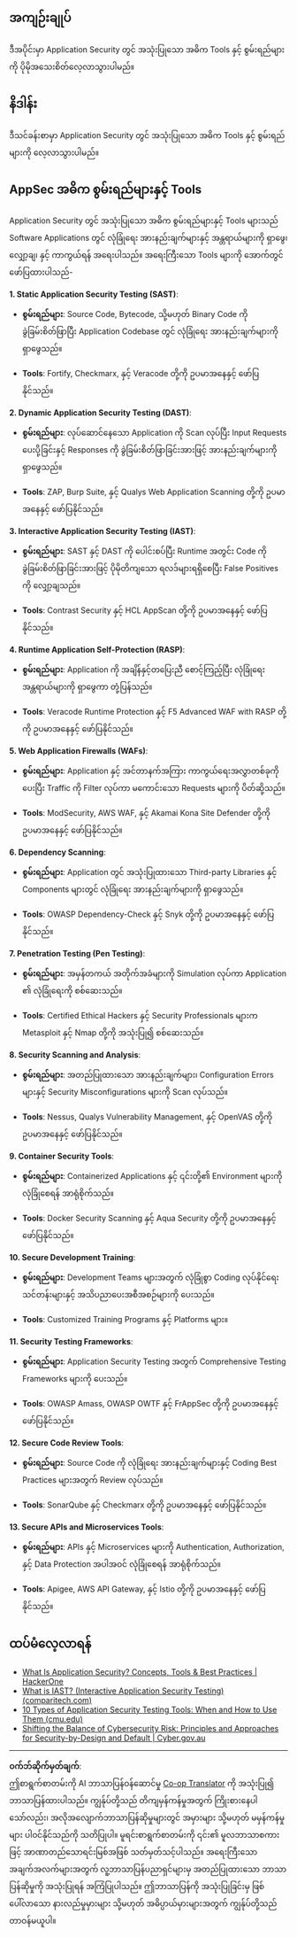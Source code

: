 <!--
CO_OP_TRANSLATOR_METADATA:
{
  "original_hash": "790a3fa7e535ec60bb51bde13e759781",
  "translation_date": "2025-09-04T00:54:08+00:00",
  "source_file": "5.2 AppSec key capabilities.md",
  "language_code": "my"
}
-->
## အကျဉ်းချုပ်

ဒီအပိုင်းမှာ Application Security တွင် အသုံးပြုသော အဓိက Tools နှင့် စွမ်းရည်များကို ပိုမိုအသေးစိတ်လေ့လာသွားပါမည်။

## နိဒါန်း

ဒီသင်ခန်းစာမှာ Application Security တွင် အသုံးပြုသော အဓိက Tools နှင့် စွမ်းရည်များကို လေ့လာသွားပါမည်။

## AppSec အဓိက စွမ်းရည်များနှင့် Tools

Application Security တွင် အသုံးပြုသော အဓိက စွမ်းရည်များနှင့် Tools များသည် Software Applications တွင် လုံခြုံရေး အားနည်းချက်များနှင့် အန္တရာယ်များကို ရှာဖွေ၊ လျှော့ချ၊ နှင့် ကာကွယ်ရန် အရေးပါသည်။ အရေးကြီးသော Tools များကို အောက်တွင် ဖော်ပြထားပါသည်-

**1. Static Application Security Testing (SAST)**:

- **စွမ်းရည်များ**: Source Code, Bytecode, သို့မဟုတ် Binary Code ကို ခွဲခြမ်းစိတ်ဖြာပြီး Application Codebase တွင် လုံခြုံရေး အားနည်းချက်များကို ရှာဖွေသည်။

- **Tools**: Fortify, Checkmarx, နှင့် Veracode တို့ကို ဥပမာအနေနှင့် ဖော်ပြနိုင်သည်။

**2. Dynamic Application Security Testing (DAST)**:

- **စွမ်းရည်များ**: လုပ်ဆောင်နေသော Application ကို Scan လုပ်ပြီး Input Requests ပေးပို့ခြင်းနှင့် Responses ကို ခွဲခြမ်းစိတ်ဖြာခြင်းအားဖြင့် အားနည်းချက်များကို ရှာဖွေသည်။

- **Tools**: ZAP, Burp Suite, နှင့် Qualys Web Application Scanning တို့ကို ဥပမာအနေနှင့် ဖော်ပြနိုင်သည်။

**3. Interactive Application Security Testing (IAST)**:

- **စွမ်းရည်များ**: SAST နှင့် DAST ကို ပေါင်းစပ်ပြီး Runtime အတွင်း Code ကို ခွဲခြမ်းစိတ်ဖြာခြင်းအားဖြင့် ပိုမိုတိကျသော ရလဒ်များရရှိစေပြီး False Positives ကို လျှော့ချသည်။

- **Tools**: Contrast Security နှင့် HCL AppScan တို့ကို ဥပမာအနေနှင့် ဖော်ပြနိုင်သည်။

**4. Runtime Application Self-Protection (RASP)**:

- **စွမ်းရည်များ**: Application ကို အချိန်နှင့်တပြေးညီ စောင့်ကြည့်ပြီး လုံခြုံရေး အန္တရာယ်များကို ရှာဖွေကာ တုံ့ပြန်သည်။

- **Tools**: Veracode Runtime Protection နှင့် F5 Advanced WAF with RASP တို့ကို ဥပမာအနေနှင့် ဖော်ပြနိုင်သည်။

**5. Web Application Firewalls (WAFs)**:

- **စွမ်းရည်များ**: Application နှင့် အင်တာနက်အကြား ကာကွယ်ရေးအလွှာတစ်ခုကို ပေးပြီး Traffic ကို Filter လုပ်ကာ မကောင်းသော Requests များကို ပိတ်ဆို့သည်။

- **Tools**: ModSecurity, AWS WAF, နှင့် Akamai Kona Site Defender တို့ကို ဥပမာအနေနှင့် ဖော်ပြနိုင်သည်။

**6. Dependency Scanning**:

- **စွမ်းရည်များ**: Application တွင် အသုံးပြုထားသော Third-party Libraries နှင့် Components များတွင် လုံခြုံရေး အားနည်းချက်များကို ရှာဖွေသည်။

- **Tools**: OWASP Dependency-Check နှင့် Snyk တို့ကို ဥပမာအနေနှင့် ဖော်ပြနိုင်သည်။

**7. Penetration Testing (Pen Testing)**:

- **စွမ်းရည်များ**: အမှန်တကယ် အတိုက်အခံများကို Simulation လုပ်ကာ Application ၏ လုံခြုံရေးကို စစ်ဆေးသည်။

- **Tools**: Certified Ethical Hackers နှင့် Security Professionals များက Metasploit နှင့် Nmap တို့ကို အသုံးပြု၍ စစ်ဆေးသည်။

**8. Security Scanning and Analysis**:

- **စွမ်းရည်များ**: အတည်ပြုထားသော အားနည်းချက်များ၊ Configuration Errors များနှင့် Security Misconfigurations များကို Scan လုပ်သည်။

- **Tools**: Nessus, Qualys Vulnerability Management, နှင့် OpenVAS တို့ကို ဥပမာအနေနှင့် ဖော်ပြနိုင်သည်။

**9. Container Security Tools**:

- **စွမ်းရည်များ**: Containerized Applications နှင့် ၎င်းတို့၏ Environment များကို လုံခြုံစေရန် အာရုံစိုက်သည်။

- **Tools**: Docker Security Scanning နှင့် Aqua Security တို့ကို ဥပမာအနေနှင့် ဖော်ပြနိုင်သည်။

**10. Secure Development Training**:

- **စွမ်းရည်များ**: Development Teams များအတွက် လုံခြုံစွာ Coding လုပ်နိုင်ရေး သင်တန်းများနှင့် အသိပညာပေးအစီအစဉ်များကို ပေးသည်။

- **Tools**: Customized Training Programs နှင့် Platforms များ။

**11. Security Testing Frameworks**:

- **စွမ်းရည်များ**: Application Security Testing အတွက် Comprehensive Testing Frameworks များကို ပေးသည်။

- **Tools**: OWASP Amass, OWASP OWTF နှင့် FrAppSec တို့ကို ဥပမာအနေနှင့် ဖော်ပြနိုင်သည်။

**12. Secure Code Review Tools**:

- **စွမ်းရည်များ**: Source Code ကို လုံခြုံရေး အားနည်းချက်များနှင့် Coding Best Practices များအတွက် Review လုပ်သည်။

- **Tools**: SonarQube နှင့် Checkmarx တို့ကို ဥပမာအနေနှင့် ဖော်ပြနိုင်သည်။

**13. Secure APIs and Microservices Tools**:

- **စွမ်းရည်များ**: APIs နှင့် Microservices များကို Authentication, Authorization, နှင့် Data Protection အပါအဝင် လုံခြုံစေရန် အာရုံစိုက်သည်။

- **Tools**: Apigee, AWS API Gateway, နှင့် Istio တို့ကို ဥပမာအနေနှင့် ဖော်ပြနိုင်သည်။

## ထပ်မံလေ့လာရန်

- [What Is Application Security? Concepts, Tools & Best Practices | HackerOne](https://www.hackerone.com/knowledge-center/what-application-security-concepts-tools-best-practices)
- [What is IAST? (Interactive Application Security Testing) (comparitech.com)](https://www.comparitech.com/net-admin/what-is-iast/)
- [10 Types of Application Security Testing Tools: When and How to Use Them (cmu.edu)](https://insights.sei.cmu.edu/blog/10-types-of-application-security-testing-tools-when-and-how-to-use-them/)
- [Shifting the Balance of Cybersecurity Risk: Principles and Approaches for Security-by-Design and Default | Cyber.gov.au](https://www.cyber.gov.au/about-us/view-all-content/publications/principles-and-approaches-for-security-by-design-and-default)

---

**ဝက်ဘ်ဆိုက်မှတ်ချက်**:  
ဤစာရွက်စာတမ်းကို AI ဘာသာပြန်ဝန်ဆောင်မှု [Co-op Translator](https://github.com/Azure/co-op-translator) ကို အသုံးပြု၍ ဘာသာပြန်ထားပါသည်။ ကျွန်ုပ်တို့သည် တိကျမှန်ကန်မှုအတွက် ကြိုးစားနေပါသော်လည်း၊ အလိုအလျောက်ဘာသာပြန်ဆိုမှုများတွင် အမှားများ သို့မဟုတ် မမှန်ကန်မှုများ ပါဝင်နိုင်သည်ကို သတိပြုပါ။ မူရင်းစာရွက်စာတမ်းကို ၎င်း၏ မူလဘာသာစကားဖြင့် အာဏာတည်သောရင်းမြစ်အဖြစ် သတ်မှတ်သင့်ပါသည်။ အရေးကြီးသော အချက်အလက်များအတွက် လူ့ဘာသာပြန်ပညာရှင်များမှ အတည်ပြုထားသော ဘာသာပြန်ဆိုမှုကို အသုံးပြုရန် အကြံပြုပါသည်။ ဤဘာသာပြန်ကို အသုံးပြုခြင်းမှ ဖြစ်ပေါ်လာသော နားလည်မှုမှားများ သို့မဟုတ် အဓိပ္ပာယ်မှားများအတွက် ကျွန်ုပ်တို့သည် တာဝန်မယူပါ။